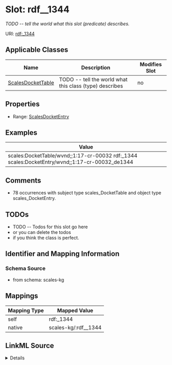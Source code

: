 

# Slot: rdf__1344


_TODO -- tell the world what this slot (predicate) describes._





URI: [rdf:_1344](http://www.w3.org/1999/02/22-rdf-syntax-ns#_1344)



<!-- no inheritance hierarchy -->





## Applicable Classes

| Name | Description | Modifies Slot |
| --- | --- | --- |
| [ScalesDocketTable](../classes/ScalesDocketTable.md) | TODO -- tell the world what this class (type) describes |  no  |







## Properties

* Range: [ScalesDocketEntry](../classes/ScalesDocketEntry.md)






## Examples

| Value |
| --- |
| scales:DocketTable/wvnd;;1:17-cr-00032 rdf:_1344 scales:DocketEntry/wvnd;;1:17-cr-00032_de1344 |

## Comments

* 78 occurrences with subject type scales_DocketTable and object type scales_DocketEntry.

## TODOs

* TODO -- Todos for this slot go here
* or you can delete the todos
* if you think the class is perfect.

## Identifier and Mapping Information







### Schema Source


* from schema: scales-kg




## Mappings

| Mapping Type | Mapped Value |
| ---  | ---  |
| self | rdf:_1344 |
| native | scales-kg/:rdf__1344 |




## LinkML Source

<details>
```yaml
name: rdf__1344
description: TODO -- tell the world what this slot (predicate) describes.
todos:
- TODO -- Todos for this slot go here
- or you can delete the todos
- if you think the class is perfect.
comments:
- 78 occurrences with subject type scales_DocketTable and object type scales_DocketEntry.
examples:
- value: scales:DocketTable/wvnd;;1:17-cr-00032 rdf:_1344 scales:DocketEntry/wvnd;;1:17-cr-00032_de1344
from_schema: scales-kg
rank: 1000
slot_uri: rdf:_1344
alias: rdf__1344
domain_of:
- scales_DocketTable
range: scales_DocketEntry

```
</details>